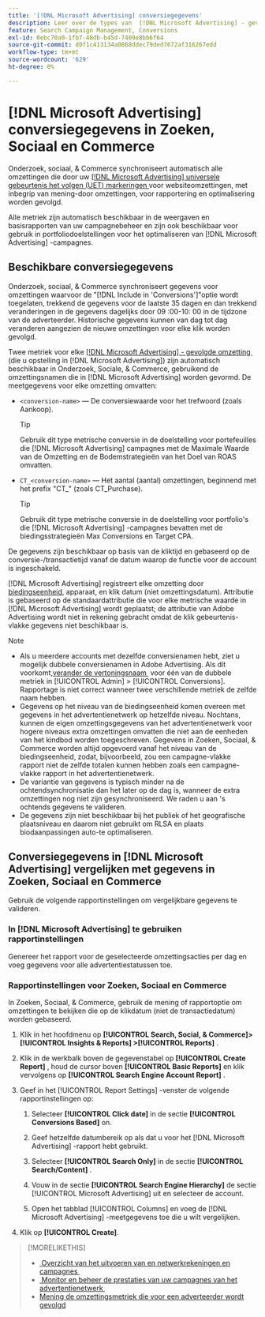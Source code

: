 ```yaml
---
title: '[!DNL Microsoft Advertising] conversiegegevens'
description: Leer over de types van  [!DNL Microsoft Advertising] - gevolgde omzettingsgegevens beschikbaar in Onderzoek, Sociale, & Commerce.
feature: Search Campaign Management, Conversions
exl-id: 0ebc70a0-1fb7-48db-b45d-7409e8bb6f64
source-git-commit: d0f1c413134a0868ddec79ded7672af316267edd
workflow-type: tm+mt
source-wordcount: '629'
ht-degree: 0%

---
```


# [!DNL Microsoft Advertising] conversiegegevens in Zoeken, Sociaal en Commerce

Onderzoek, sociaal, &amp; Commerce synchroniseert automatisch alle omzettingen die door uw [[!DNL Microsoft Advertising]  universele gebeurtenis het volgen (UET) markeringen &#x200B;](https://help.ads.microsoft.com/#apex/ads/en/53056) voor websiteomzettingen, met inbegrip van mening-door omzettingen, voor rapportering en optimalisering worden gevolgd.

Alle metriek zijn automatisch beschikbaar in de weergaven en basisrapporten van uw campagnebeheer en zijn ook beschikbaar voor gebruik in portfoliodoelstellingen voor het optimaliseren van [!DNL Microsoft Advertising] -campagnes.

## Beschikbare conversiegegevens

Onderzoek, sociaal, &amp; Commerce synchroniseert gegevens voor omzettingen waarvoor de &quot;[!DNL Include in 'Conversions']&quot;optie wordt toegelaten, trekkend de gegevens voor de laatste 35 dagen en dan trekkend veranderingen in de gegevens dagelijks door 09 :00-10: 00 in de tijdzone van de adverteerder. Historische gegevens kunnen van dag tot dag veranderen aangezien de nieuwe omzettingen voor elke klik worden gevolgd.

Twee metriek voor elke [[!DNL Microsoft Advertising] - gevolgde omzetting &#x200B;](https://help.ads.microsoft.com/apex/index/3/en-us/n5012) (die u opstelling in [!DNL Microsoft Advertising]) zijn automatisch beschikbaar in Onderzoek, Sociale, &amp; Commerce, gebruikend de omzettingsnamen die in [!DNL Microsoft Advertising] worden gevormd. De meetgegevens voor elke omzetting omvatten:

* `<conversion-name>` — De conversiewaarde voor het trefwoord (zoals Aankoop).

  >[!TIP]
  >
  >Gebruik dit type metrische conversie in de doelstelling voor portefeuilles die [!DNL Microsoft Advertising] campagnes met de Maximale Waarde van de Omzetting en de Bodemstrategieën van het Doel van ROAS omvatten.

* `CT_<conversion-name>` — Het aantal (aantal) omzettingen, beginnend met het prefix &quot;CT_&quot; (zoals CT_Purchase).

  >[!TIP]
  >
  >Gebruik dit type metrische conversie in de doelstelling voor portfolio&#39;s die [!DNL Microsoft Advertising] -campagnes bevatten met de biedingsstrategieën Max Conversions en Target CPA.

De gegevens zijn beschikbaar op basis van de kliktijd en gebaseerd op de conversie-/transactietijd vanaf de datum waarop de functie voor de account is ingeschakeld.

[!DNL Microsoft Advertising] registreert elke omzetting door [&#x200B; biedingseenheid &#x200B;](/help/search-social-commerce/glossary.md#a-b), apparaat, en klik datum (niet omzettingsdatum). Attributie is gebaseerd op de standaardattributie die voor elke metrische waarde in [!DNL Microsoft Advertising] wordt geplaatst; de attributie van Adobe Advertising wordt niet in rekening gebracht omdat de klik gebeurtenis-vlakke gegevens niet beschikbaar is.

>[!NOTE]
>
>* Als u meerdere accounts met dezelfde conversienamen hebt, ziet u mogelijk dubbele conversienamen in Adobe Advertising. Als dit voorkomt, [&#x200B; verander de vertoningsnaam &#x200B;](/help/search-social-commerce/admin/conversion-metrics/conversion-metric-edit-display-name.md) voor één van de dubbele metriek in [!UICONTROL Admin] > [!UICONTROL Conversions]. Rapportage is niet correct wanneer twee verschillende metriek de zelfde naam hebben.
>* Gegevens op het niveau van de biedingseenheid komen overeen met gegevens in het advertentienetwerk op hetzelfde niveau. Nochtans, kunnen de eigen omzettingsgegevens van het advertentienetwerk voor hogere niveaus extra omzettingen omvatten die niet aan de eenheden van het kindbod worden toegeschreven. Gegevens in Zoeken, Sociaal, &amp; Commerce worden altijd opgevoerd vanaf het niveau van de biedingseenheid, zodat, bijvoorbeeld, zou een campagne-vlakke rapport niet de zelfde totalen kunnen hebben zoals een campagne-vlakke rapport in het advertentienetwerk.
>* De variantie van gegevens is typisch minder na de ochtendsynchronisatie dan het later op de dag is, wanneer de extra omzettingen nog niet zijn gesynchroniseerd. We raden u aan &#39;s ochtends gegevens te valideren.
>* De gegevens zijn niet beschikbaar bij het publiek of het geografische plaatsniveau en daarom niet gebruikt om RLSA en plaats biodaanpassingen auto-te optimaliseren.

## Conversiegegevens in [!DNL Microsoft Advertising] vergelijken met gegevens in Zoeken, Sociaal en Commerce

Gebruik de volgende rapportinstellingen om vergelijkbare gegevens te valideren.

### In [!DNL Microsoft Advertising] te gebruiken rapportinstellingen

Genereer het rapport voor de geselecteerde omzettingsacties per dag en voeg gegevens voor alle advertentiestatussen toe.

### Rapportinstellingen voor Zoeken, Sociaal en Commerce

In Zoeken, Sociaal, &amp; Commerce, gebruik de mening of rapportoptie om omzettingen te bekijken die op de klikdatum (niet de transactiedatum) worden gebaseerd.

1. Klik in het hoofdmenu op **[!UICONTROL Search, Social, & Commerce]> [!UICONTROL Insights & Reports] >[!UICONTROL Reports]** .

1. Klik in de werkbalk boven de gegevenstabel op **[!UICONTROL Create Report]** , houd de cursor boven **[!UICONTROL Basic Reports]** en klik vervolgens op **[!UICONTROL Search Engine Account Report]** .

1. Geef in het [!UICONTROL Report Settings] -venster de volgende rapportinstellingen op:

   1. Selecteer **[!UICONTROL Click date]** in de sectie **[!UICONTROL Conversions Based]** on.

   1. Geef hetzelfde datumbereik op als dat u voor het [!DNL Microsoft Advertising] -rapport hebt gebruikt.

   1. Selecteer **[!UICONTROL Search Only]** in de sectie **[!UICONTROL Search/Content]** .

   1. Vouw in de sectie **[!UICONTROL Search Engine Hierarchy]** de sectie [!UICONTROL Microsoft Advertising] uit en selecteer de account.

   1. Open het tabblad [!UICONTROL Columns] en voeg de [!DNL Microsoft Advertising] -meetgegevens toe die u wilt vergelijken.

1. Klik op **[!UICONTROL Create]**.

>[!MORELIKETHIS]
>
>* [&#x200B; Overzicht van het uitvoeren van en netwerkrekeningen en campagnes &#x200B;](campaign-implemention-overview.md)
>* [&#x200B; Monitor en beheer de prestaties van uw campagnes van het advertentienetwerk &#x200B;](monitor-performance-campaigns.md)
>* [&#x200B; Mening de omzettingsmetriek die voor een adverteerder wordt gevolgd &#x200B;](/help/search-social-commerce/admin/conversion-metrics/conversion-metric-view-tracked.md)
